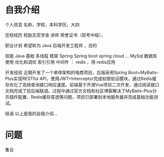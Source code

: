 
# 自我介绍

个人信息
名称，学校，本科学历，大四

在校经历
校励志奖学金
讲师
荣誉证书（软考中级），

职业计划
希望称为 Java 后端开发工程师 ，目的

技能 
Java 基础 多线程
框架  Spring Spring boot spring cloud ...
MySql 数据库使用 优化和调优 索引引用
中间件 ： redis ，用 redis应用

开发经验
近期开发了一个单体架构的电商项目，后端采用Spring Boot+MyBatis-Plus实现RESTful API，使用JWT+Interceptor完成权限验证模块，通过Redis缓存优化了高频查询接口响应速度。前端基于开源Vue项目二次开发，通过阅读接口文档完成了前后端联调。过程中通过官方文档和社区博客解决了MyBatis-Plus分页插件配置、Redis缓存穿透等问题，项目已部署到本地服务器并完成基础功能测试。

结语
以上是我的自我介绍...


# 问题

集合